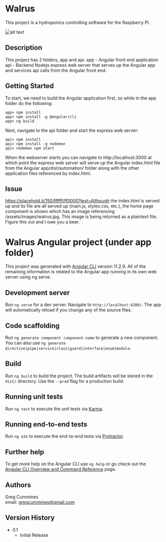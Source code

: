 # Walrus

This project is a hydroponics controlling software for the Raspberry Pi. 

![alt text](https://github.com/gregcummines/walrus/blob/master/app/src/assets/images/walrus.jpeg?raw=true)

## Description

This project has 2 folders, app and api.
app - Angular front end application
api - Backend Nodejs express web server that serves up the Angular app and services api calls from the Angular front end.

## Getting Started

To start, we need to build the Angular application first, so while in the app folder do the following:
```
app> npm install
app> npm install -g @angular/cli
app> ng build
```

Next, navigate to the api folder and start the express web server:
```
api> npm install
api> npm install -g nodemon
api> nodemon npm start
```

When the webserver starts you can navigate to http://localhost:3000 at which point the express web server will serve up the Angular index.html file from the Angular app/dist/automation/ folder along with the other application files referenced by index.html. 

## Issue
https://placehold.it/150/ffffff/ff0000?text=Although the index.html is served up and its file are all served up (main.js, styles.css, etc.), the home page component is shown which has an image referencing /assets/images/walrus.jpg. This image is being returned as a plaintext file. Figure this out and I owe you a beer. 

# Walrus Angular project (under app folder)

This project was generated with [Angular CLI](https://github.com/angular/angular-cli) version 11.2.9. All of the remaining information is related to the Angular app running in its own web server using ng serve.

## Development server

Run `ng serve` for a dev server. Navigate to `http://localhost:4200/`. The app will automatically reload if you change any of the source files.

## Code scaffolding

Run `ng generate component component-name` to generate a new component. You can also use `ng generate directive|pipe|service|class|guard|interface|enum|module`.

## Build

Run `ng build` to build the project. The build artifacts will be stored in the `dist/` directory. Use the `--prod` flag for a production build.

## Running unit tests

Run `ng test` to execute the unit tests via [Karma](https://karma-runner.github.io).

## Running end-to-end tests

Run `ng e2e` to execute the end-to-end tests via [Protractor](http://www.protractortest.org/).

## Further help

To get more help on the Angular CLI use `ng help` or go check out the [Angular CLI Overview and Command Reference](https://angular.io/cli) page.


## Authors

Greg Cummines  
email: gregcummines@gmail.com

## Version History

* 0.1
    * Initial Release

